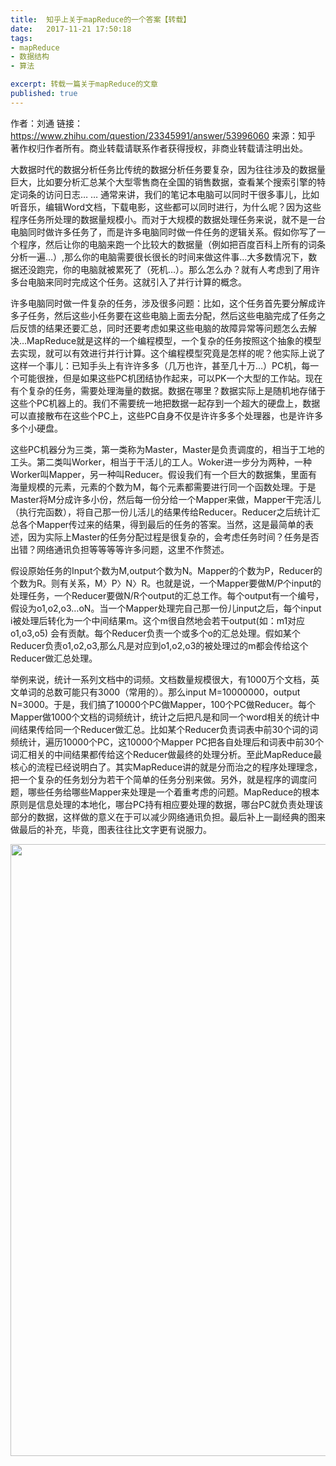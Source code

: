 ```yaml
---
title:  知乎上关于mapReduce的一个答案【转载】
date:   2017-11-21 17:50:18
tags:
- mapReduce
- 数据结构
- 算法

excerpt: 转载一篇关于mapReduce的文章
published: true
---
```


作者：刘通
链接：https://www.zhihu.com/question/23345991/answer/53996060
来源：知乎
著作权归作者所有。商业转载请联系作者获得授权，非商业转载请注明出处。

大数据时代的数据分析任务比传统的数据分析任务要复杂，因为往往涉及的数据量巨大，比如要分析汇总某个大型零售商在全国的销售数据，查看某个搜索引擎的特定词条的访问日志… … 通常来讲，我们的笔记本电脑可以同时干很多事儿，比如听音乐，编辑Word文档，下载电影，这些都可以同时进行，为什么呢？因为这些程序任务所处理的数据量规模小。而对于大规模的数据处理任务来说，就不是一台电脑同时做许多任务了，而是许多电脑同时做一件任务的逻辑关系。假如你写了一个程序，然后让你的电脑来跑一个比较大的数据量（例如把百度百科上所有的词条分析一遍…）,那么你的电脑需要很长很长的时间来做这件事…大多数情况下，数据还没跑完，你的电脑就被累死了（死机…）。那么怎么办？就有人考虑到了用许多台电脑来同时完成这个任务。这就引入了并行计算的概念。

许多电脑同时做一件复杂的任务，涉及很多问题：比如，这个任务首先要分解成许多子任务，然后这些小任务要在这些电脑上面去分配，然后这些电脑完成了任务之后反馈的结果还要汇总，同时还要考虑如果这些电脑的故障异常等问题怎么去解决…MapReduce就是这样的一个编程模型，一个复杂的任务按照这个抽象的模型去实现，就可以有效进行并行计算。这个编程模型究竟是怎样的呢？他实际上说了这样一个事儿：已知手头上有许许多多（几万也许，甚至几十万…）PC机，每一个可能很挫，但是如果这些PC机团结协作起来，可以PK一个大型的工作站。现在有个复杂的任务，需要处理海量的数据。数据在哪里？数据实际上是随机地存储于这些个PC机器上的。我们不需要统一地把数据一起存到一个超大的硬盘上，数据可以直接散布在这些个PC上，这些PC自身不仅是许许多多个处理器，也是许许多多个小硬盘。

 这些PC机器分为三类，第一类称为Master，Master是负责调度的，相当于工地的工头。第二类叫Worker，相当于干活儿的工人。Woker进一步分为两种，一种Worker叫Mapper，另一种叫Reducer。假设我们有一个巨大的数据集，里面有海量规模的元素，元素的个数为M，每个元素都需要进行同一个函数处理。于是Master将M分成许多小份，然后每一份分给一个Mapper来做，Mapper干完活儿（执行完函数），将自己那一份儿活儿的结果传给Reducer。Reducer之后统计汇总各个Mapper传过来的结果，得到最后的任务的答案。当然，这是最简单的表述，因为实际上Master的任务分配过程是很复杂的，会考虑任务时间？任务是否出错？网络通讯负担等等等等许多问题，这里不作赘述。

  假设原始任务的Input个数为M,output个数为N。Mapper的个数为P，Reducer的个数为R。则有关系，M〉P〉N〉R。也就是说，一个Mapper要做M/P个input的处理任务，一个Reducer要做N/R个output的汇总工作。每个output有一个编号，假设为o1,o2,o3…oN。当一个Mapper处理完自己那一份儿input之后，每个input i被处理后转化为一个中间结果m。这个m很自然地会若干output(如：m1对应o1,o3,o5) 会有贡献。每个Reducer负责一个或多个o的汇总处理。假如某个Reducer负责o1,o2,o3,那么凡是对应到o1,o2,o3的被处理过的m都会传给这个Reducer做汇总处理。

举例来说，统计一系列文档中的词频。文档数量规模很大，有1000万个文档，英文单词的总数可能只有3000（常用的）。那么input M=10000000，output N=3000。于是，我们搞了10000个PC做Mapper，100个PC做Reducer。每个Mapper做1000个文档的词频统计，统计之后把凡是和同一个word相关的统计中间结果传给同一个Reducer做汇总。比如某个Reducer负责词表中前30个词的词频统计，遍历10000个PC，这10000个Mapper PC把各自处理后和词表中前30个词汇相关的中间结果都传给这个Reducer做最终的处理分析。至此MapReduce最核心的流程已经说明白了。其实MapReduce讲的就是分而治之的程序处理理念，把一个复杂的任务划分为若干个简单的任务分别来做。另外，就是程序的调度问题，哪些任务给哪些Mapper来处理是一个着重考虑的问题。MapReduce的根本原则是信息处理的本地化，哪台PC持有相应要处理的数据，哪台PC就负责处理该部分的数据，这样做的意义在于可以减少网络通讯负担。最后补上一副经典的图来做最后的补充，毕竟，图表往往比文字更有说服力。

<img src="https://pic4.zhimg.com/50/f7fbb747fc3e7a42112f1ccf82cfa1c7_hd.jpg" data-rawwidth="979" data-rawheight="633" class="origin_image zh-lightbox-thumb" width="979" data-original="https://pic4.zhimg.com/f7fbb747fc3e7a42112f1ccf82cfa1c7_r.jpg">